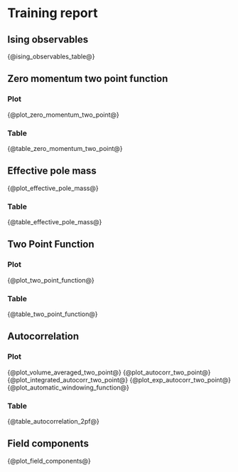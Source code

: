 # Training report
## Ising observables
{@ising_observables_table@}
## Zero momentum two point function
### Plot
{@plot_zero_momentum_two_point@}
### Table
{@table_zero_momentum_two_point@}
## Effective pole mass
{@plot_effective_pole_mass@}
### Table
{@table_effective_pole_mass@}
## Two Point Function
### Plot
{@plot_two_point_function@}
### Table
{@table_two_point_function@}
## Autocorrelation
### Plot
{@plot_volume_averaged_two_point@}
{@plot_autocorr_two_point@}
{@plot_integrated_autocorr_two_point@}
{@plot_exp_autocorr_two_point@}
{@plot_automatic_windowing_function@}
### Table
{@table_autocorrelation_2pf@}
## Field components
{@plot_field_components@}
